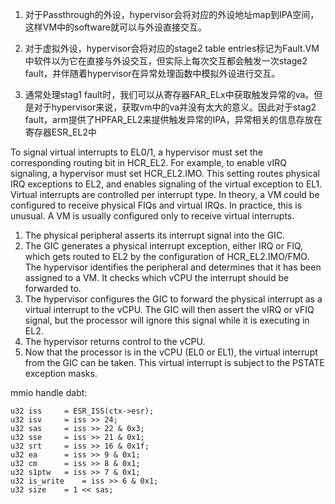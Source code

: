 1) 对于Passthrough的外设，hypervisor会将对应的外设地址map到IPA空间，这样VM中的software就可以与外设直接交互。

2) 对于虚拟外设，hypervisor会将对应的stage2 table entries标记为Fault.VM中软件以为它在直接与外设交互，但实际上每次交互都会触发一次stage2 fault，并伴随着hypervisor在异常处理函数中模拟外设进行交互。

3) 通常处理stag1 fault时，我们可以从寄存器FAR_ELx中获取触发异常的va。但是对于hypervisor来说，获取vm中的va并没有太大的意义。因此对于stag2 fault，arm提供了HPFAR_EL2来提供触发异常的IPA，异常相关的信息存放在寄存器ESR_EL2中

To signal virtual interrupts to EL0/1, a hypervisor must set the corresponding routing bit in HCR_EL2. For example, to enable vIRQ signaling, a hypervisor must set HCR_EL2.IMO. This setting routes physical IRQ exceptions to EL2, and enables signaling of the virtual exception to EL1.
Virtual interrupts are controlled per interrupt type. In theory, a VM could be configured to receive physical FIQs and virtual IRQs. In practice, this is unusual. A VM is usually configured only to receive virtual interrupts.

1. The physical peripheral asserts its interrupt signal into the GIC.
2. The GIC generates a physical interrupt exception, either IRQ or FIQ, which gets routed to EL2 by the configuration of HCR_EL2.IMO/FMO. The hypervisor identifies the peripheral and determines that it has been assigned to a VM. It checks which vCPU the interrupt should be forwarded to.
3. The hypervisor configures the GIC to forward the physical interrupt as a virtual interrupt to the vCPU. The GIC will then assert the vIRQ or vFIQ signal, but the processor will ignore this signal while it is executing in EL2.
4. The hypervisor returns control to the vCPU.
5. Now that the processor is in the vCPU (EL0 or EL1), the virtual interrupt from the GIC can be
taken. This virtual interrupt is subject to the PSTATE exception masks.

mmio handle dabt:

	u32 iss		= ESR_ISS(ctx->esr);
	u32 isv		= iss >> 24;
	u32 sas		= iss >> 22 & 0x3;
	u32 sse		= iss >> 21 & 0x1;
	u32 srt		= iss >> 16 & 0x1f;
	u32 ea		= iss >> 9 & 0x1;
	u32 cm		= iss >> 8 & 0x1;
	u32 s1ptw	= iss >> 7 & 0x1;
	u32 is_write	= iss >> 6 & 0x1;
	u32 size	= 1 << sas;